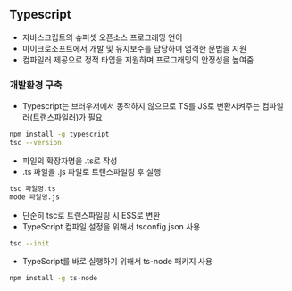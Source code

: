 ## Typescript
- 자바스크립트의 슈퍼셋 오픈소스 프로그래밍 언어
- 마이크로소프트에서 개발 및 유지보수를 담당하며 엄격한 문법을 지원
- 컴파일러 제공으로 정적 타입을 지원하며 프로그래밍의 안정성을 높여줌

### 개발환경 구축
- Typescript는 브러우저에서 동작하지 않으므로 TS를 JS로 변환시켜주는 컴파일러(트랜스파일러)가 필요

```bash
npm install -g typescript
tsc --version
```

- 파일의 확장자명을 .ts로 작성
- .ts 파일을 .js 파일로 트랜스파일링 후 실행

```bash
tsc 파일명.ts
mode 파일명.js
```

- 단순히 tsc로 트랜스파일링 시 ESS로 변환
- TypeScript 컴파일 설정을 위해서 tsconfig.json 사용

```bash
tsc --init
```

- TypeScript를 바로 실행하기 위해서 ts-node 패키지 사용

```bash
npm install -g ts-node